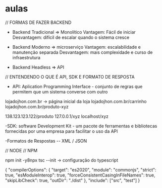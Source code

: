 # aulas


// FORMAS DE FAZER BACKEND
- Backend Tradicional => Monolítico
Vantagem: Fácil de iniciar
Desvantagem: difícil de escalar quando o sistema cresce

- Backend Moderno => microserviço
Vantagem: escalabilidade e manutenção separada 
Desvantagem: mais complexidade e curso de infraestrutura

- Backend Headless => API

// ENTENDENDO O QUE É API,  SDK E FORMATO DE RESPOSTA
- API: Aplication Programming Interface - conjunto de regras que
permitem que um sistema converse com outro

lojadojhon.com.br -> página inicial da loja
lojadojhon.com.br/carrinho
lojadojhon.com.br/produto-xyz

138.123.123.122/produto
127.0.0.1/xyz
localhost/xyz

-SDK: software Development Kit - um pacote de ferramentas e
bibliotecas fornecidas por uma empresa para facilitar o uso da API

-Formatos de Respostas 
-- XML / JSON

// NODE
// NPM

npm init -y8npx tsc --init -> configuração do typescript

{
  "compilerOptions": {
    "target": "es2020",
    "module": "commonjs",
    "strict": true,
    "esModuleInterop": true,
    "forceConsistentCasingInFileNames": true,
    "skipLibCheck": true,
    "outDir": "./dist"
  },
  "include": ["src", "test"]
}


